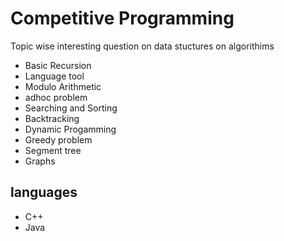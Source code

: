 # Competitive Programming

Topic wise interesting question on data stuctures on algorithims

* Basic Recursion
* Language tool 
* Modulo Arithmetic
* adhoc problem
* Searching and Sorting 
* Backtracking 
* Dynamic Progamming
* Greedy problem
* Segment tree
* Graphs

## languages
* C++
* Java

